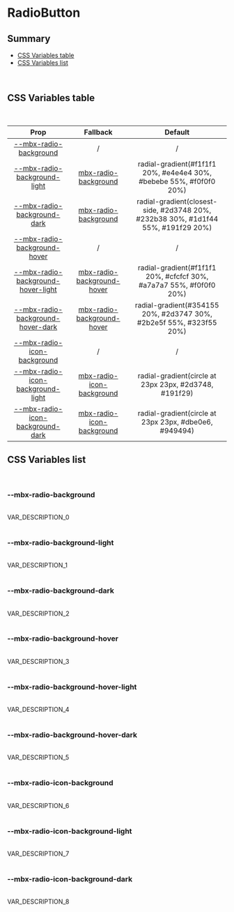 # RadioButton

## Summary

- [CSS Variables table](#css-variables-table)
- [CSS Variables list](#css-variables-list)

<br>

## CSS Variables table

<br>

| <div style='text-align:center;margin:auto;'>Prop</div> | <div style='text-align:center;margin:auto;'>Fallback</div> | <div style='text-align:center;margin:auto;'>Default</div> |
| ------------------------------------------------------ | ---------------------------------------------------------- | --------------------------------------------------------- |
| <div style='text-align:center;margin:auto;'>[--mbx-radio-background](#mbx-radio-background)</div> | <div style='text-align:center;margin:auto;'>/</div> | <div style='text-align:center;margin:auto;'>/</div> |
| <div style='text-align:center;margin:auto;'>[--mbx-radio-background-light](#mbx-radio-background-light)</div> | <div style='text-align:center;margin:auto;'>[mbx-radio-background](#mbx-radio-background)</div> | <div style='text-align:center;margin:auto;'>radial-gradient(#f1f1f1 20%, #e4e4e4 30%, #bebebe 55%, #f0f0f0 20%)</div> |
| <div style='text-align:center;margin:auto;'>[--mbx-radio-background-dark](#mbx-radio-background-dark)</div> | <div style='text-align:center;margin:auto;'>[mbx-radio-background](#mbx-radio-background)</div> | <div style='text-align:center;margin:auto;'>radial-gradient(closest-side, #2d3748 20%, #232b38 30%, #1d1f44 55%, #191f29 20%)</div> |
| <div style='text-align:center;margin:auto;'>[--mbx-radio-background-hover](#mbx-radio-background-hover)</div> | <div style='text-align:center;margin:auto;'>/</div> | <div style='text-align:center;margin:auto;'>/</div> |
| <div style='text-align:center;margin:auto;'>[--mbx-radio-background-hover-light](#mbx-radio-background-hover-light)</div> | <div style='text-align:center;margin:auto;'>[mbx-radio-background-hover](#mbx-radio-background-hover)</div> | <div style='text-align:center;margin:auto;'>radial-gradient(#f1f1f1 20%, #cfcfcf 30%, #a7a7a7 55%, #f0f0f0 20%)</div> |
| <div style='text-align:center;margin:auto;'>[--mbx-radio-background-hover-dark](#mbx-radio-background-hover-dark)</div> | <div style='text-align:center;margin:auto;'>[mbx-radio-background-hover](#mbx-radio-background-hover)</div> | <div style='text-align:center;margin:auto;'>radial-gradient(#354155 20%, #2d3747 30%, #2b2e5f 55%, #323f55 20%)</div> |
| <div style='text-align:center;margin:auto;'>[--mbx-radio-icon-background](#mbx-radio-icon-background)</div> | <div style='text-align:center;margin:auto;'>/</div> | <div style='text-align:center;margin:auto;'>/</div> |
| <div style='text-align:center;margin:auto;'>[--mbx-radio-icon-background-light](#mbx-radio-icon-background-light)</div> | <div style='text-align:center;margin:auto;'>[mbx-radio-icon-background](#mbx-radio-icon-background)</div> | <div style='text-align:center;margin:auto;'>radial-gradient(circle at 23px 23px, #2d3748, #191f29)</div> |
| <div style='text-align:center;margin:auto;'>[--mbx-radio-icon-background-dark](#mbx-radio-icon-background-dark)</div> | <div style='text-align:center;margin:auto;'>[mbx-radio-icon-background](#mbx-radio-icon-background)</div> | <div style='text-align:center;margin:auto;'>radial-gradient(circle at 23px 23px, #dbe0e6, #949494)</div> |


## CSS Variables list

<br>

### --mbx-radio-background

<br>VAR_DESCRIPTION_0<br><br>
### --mbx-radio-background-light

<br>VAR_DESCRIPTION_1<br><br>
### --mbx-radio-background-dark

<br>VAR_DESCRIPTION_2<br><br>
### --mbx-radio-background-hover

<br>VAR_DESCRIPTION_3<br><br>
### --mbx-radio-background-hover-light

<br>VAR_DESCRIPTION_4<br><br>
### --mbx-radio-background-hover-dark

<br>VAR_DESCRIPTION_5<br><br>
### --mbx-radio-icon-background

<br>VAR_DESCRIPTION_6<br><br>
### --mbx-radio-icon-background-light

<br>VAR_DESCRIPTION_7<br><br>
### --mbx-radio-icon-background-dark

<br>VAR_DESCRIPTION_8<br><br>

